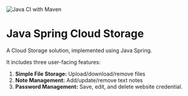 ![Java CI with Maven](https://github.com/ltpitt/java-spring-cloud-drive/workflows/Java%20CI%20with%20Maven/badge.svg)

# Java Spring Cloud Storage
A Cloud Storage solution, implemented using Java Spring.   

It includes three user-facing features:

1. **Simple File Storage:** Upload/download/remove files
2. **Note Management:** Add/update/remove text notes
3. **Password Management:** Save, edit, and delete website credential.  
